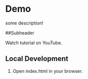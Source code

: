 # Demo

some description!

##Subheader

Watch tutorial on YouTube.

## Local Development

1. Open index.html in your browser.